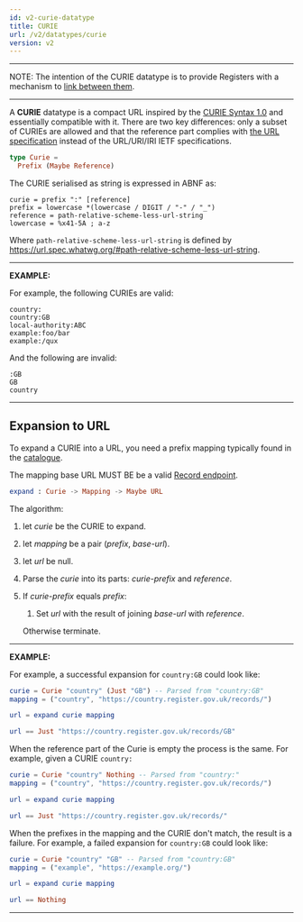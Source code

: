 ```yaml
---
id: v2-curie-datatype
title: CURIE
url: /v2/datatypes/curie
version: v2
---
```


***
NOTE: The intention of the CURIE datatype is to provide Registers with a
mechanism to [link between them](/v2/data-model/link).
***

A **CURIE** datatype is a compact URL inspired by the [CURIE Syntax
1.0](@curie) and essentially compatible with it. There are two key
differences: only a subset of CURIEs are allowed and that the reference part
complies with [the URL specification](@url) instead of the URL/URI/IRI IETF
specifications.

```elm
type Curie =
  Prefix (Maybe Reference)
```

The CURIE serialised as string is expressed in ABNF as:

```abnf
curie = prefix ":" [reference]
prefix = lowercase *(lowercase / DIGIT / "-" / "_")
reference = path-relative-scheme-less-url-string
lowercase = %x41-5A ; a-z
```

Where `path-relative-scheme-less-url-string` is defined by
https://url.spec.whatwg.org/#path-relative-scheme-less-url-string.


***
**EXAMPLE:**

For example, the following CURIEs are valid:

```
country:
country:GB
local-authority:ABC
example:foo/bar
example:/qux
```

And the following are invalid:

```
:GB
GB
country
```
***

## Expansion to URL

To expand a CURIE into a URL, you need a prefix mapping typically found in the
[catalogue](/v2/glossary/catalogue).

The mapping base URL MUST BE be a valid [Record endpoint](/v2/rest-api/records#get-a-record).

```elm
expand : Curie -> Mapping -> Maybe URL
```

The algorithm:

1. let _curie_ be the CURIE to expand.
1. let _mapping_ be a pair (_prefix_, _base-url_).
1. let _url_ be null.
1. Parse the _curie_ into its parts: _curie-prefix_ and _reference_.
1. If _curie-prefix_ equals _prefix_:
   1. Set _url_ with the result of joining _base-url_ with _reference_.

   Otherwise terminate.


***
**EXAMPLE:**

For example, a successful expansion for `country:GB` could look like:

```elm
curie = Curie "country" (Just "GB") -- Parsed from "country:GB"
mapping = ("country", "https://country.register.gov.uk/records/")

url = expand curie mapping

url == Just "https://country.register.gov.uk/records/GB"
```

When the reference part of the Curie is empty the process is the same. For
example, given a CURIE `country:`

```elm
curie = Curie "country" Nothing -- Parsed from "country:"
mapping = ("country", "https://country.register.gov.uk/records/")

url = expand curie mapping

url == Just "https://country.register.gov.uk/records/"
```

When the prefixes in the mapping and the CURIE don't match, the result is a
failure. For example, a failed expansion for `country:GB` could look like:

```elm
curie = Curie "country" "GB" -- Parsed from "country:GB"
mapping = ("example", "https://example.org/")

url = expand curie mapping

url == Nothing
```
***

